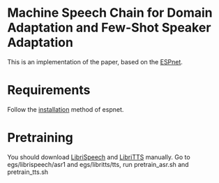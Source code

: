 # Machine Speech Chain for Domain Adaptation and Few-Shot Speaker Adaptation
This is an implementation of the paper, based on the [ESPnet](https://github.com/espnet/espnet).
# Requirements
Follow the [installation](https://espnet.github.io/espnet/installation.html) method of espnet.
# Pretraining
You should download [LibriSpeech](http://www.openslr.org/12/) and [LibriTTS](http://www.openslr.org/60/) manually.
Go to egs/librispeech/asr1 and egs/libritts/tts, run pretrain_asr.sh and pretrain_tts.sh

